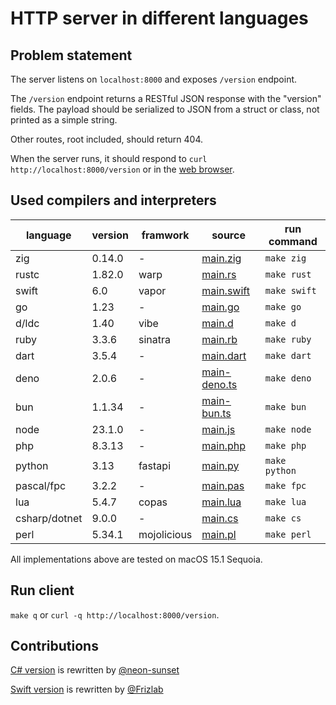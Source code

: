 # HTTP server in different languages

## Problem statement

The server listens on `localhost:8000` and exposes `/version` endpoint.

The `/version` endpoint returns a RESTful JSON response with the "version"
fields. The payload should be serialized to JSON from a struct or class,
not printed as a simple string.

Other routes, root included, should return 404.

When the server runs, it should respond to `curl http://localhost:8000/version`
or in the [web browser](http://localhost:8000/version).

## Used compilers and interpreters

| language | version | framwork | source | run command |
| --- | --- | --- | --- | --- |
| zig |  0.14.0 | - | [main.zig](./main.zig) | `make zig` |
| rustc |  1.82.0 | warp | [main.rs](./main.rs) | `make rust` |
| swift |  6.0 | vapor | [main.swift](./main.swift) | `make swift` |
| go |  1.23 | - | [main.go](./main.go) | `make go` |
| d/ldc | 1.40 | vibe | [main.d](./main.d) | `make d` |
| ruby |  3.3.6 | sinatra | [main.rb](./main.rb) | `make ruby` |
| dart |  3.5.4 | - | [main.dart](./main.dart) | `make dart` |
| deno |  2.0.6 | - | [main-deno.ts](./main-deno.ts) | `make deno` |
| bun |  1.1.34 | - | [main-bun.ts](./main-bun.ts) | `make bun` |
| node |  23.1.0 | - | [main.js](./main.js) | `make node` |
| php |  8.3.13 | - | [main.php](./main.php) | `make php` |
| python |  3.13 | fastapi | [main.py](./main.py) | `make python` |
| pascal/fpc | 3.2.2 | - | [main.pas](./main.pas) | `make fpc` |
| lua |  5.4.7 | copas | [main.lua](./main.lua) | `make lua` |
| csharp/dotnet | 9.0.0 | - | [main.cs](./main.cs) | `make cs` |
| perl | 5.34.1 | mojolicious | [main.pl](./main.pl) | `make perl` |

All implementations above are tested on macOS 15.1 Sequoia.

## Run client

`make q` or `curl -q http://localhost:8000/version`.

## Contributions

[C# version](./main.cs) is rewritten by [@neon-sunset](https://www.github.com/neon-sunset)

[Swift version](./main.swift) is rewritten by [@Frizlab](https://www.github.com/Frizlab)
